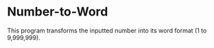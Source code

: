 # Number-to-Word
This program transforms the inputted number into its word format (1 to 9,999,999).
